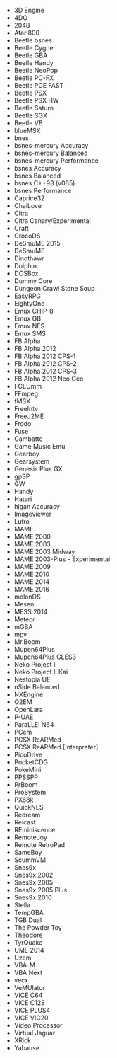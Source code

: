 - 3D Engine
- 4DO
- 2048
- Atari800
- Beetle bsnes
- Beetle Cygne
- Beetle GBA
- Beetle Handy
- Beetle NeoPop
- Beetle PC-FX
- Beetle PCE FAST
- Beetle PSX
- Beetle PSX HW
- Beetle Saturn
- Beetle SGX
- Beetle VB
- blueMSX
- bnes
- bsnes-mercury Accuracy
- bsnes-mercury Balanced
- bsnes-mercury Performance
- bsnes Accuracy
- bsnes Balanced
- bsnes C++98 (v085)
- bsnes Performance
- Caprice32
- ChaiLove
- Citra
- Citra Canary/Experimental
- Craft
- CrocoDS
- DeSmuME 2015
- DeSmuME
- Dinothawr
- Dolphin
- DOSBox
- Dummy Core
- Dungeon Crawl Stone Soup
- EasyRPG
- EightyOne
- Emux CHIP-8
- Emux GB
- Emux NES
- Emux SMS
- FB Alpha
- FB Alpha 2012
- FB Alpha 2012 CPS-1
- FB Alpha 2012 CPS-2
- FB Alpha 2012 CPS-3
- FB Alpha 2012 Neo Geo
- FCEUmm
- FFmpeg
- fMSX
- FreeIntv
- FreeJ2ME
- Frodo
- Fuse
- Gambatte
- Game Music Emu
- Gearboy
- Gearsystem
- Genesis Plus GX
- gpSP
- GW
- Handy
- Hatari
- higan Accuracy
- Imageviewer
- Lutro
- MAME
- MAME 2000
- MAME 2003
- MAME 2003 Midway
- MAME 2003-Plus - Experimental
- MAME 2009
- MAME 2010
- MAME 2014
- MAME 2016
- melonDS
- Mesen
- MESS 2014
- Meteor
- mGBA
- mpv
- Mr.Boom
- Mupen64Plus
- Mupen64Plus GLES3
- Neko Project II
- Neko Project II Kai
- Nestopia UE
- nSide Balanced
- NXEngine
- O2EM
- OpenLara
- P-UAE
- ParaLLEl N64
- PCem
- PCSX ReARMed
- PCSX ReARMed [Interpreter]
- PicoDrive
- PocketCDG
- PokeMini
- PPSSPP
- PrBoom
- ProSystem
- PX68k
- QuickNES
- Redream
- Reicast
- REminiscence
- RemoteJoy
- Remote RetroPad
- SameBoy
- ScummVM
- Snes9x
- Snes9x 2002
- Snes9x 2005
- Snes9x 2005 Plus
- Snes9x 2010
- Stella
- TempGBA
- TGB Dual
- The Powder Toy
- Theodore
- TyrQuake
- UME 2014
- Uzem
- VBA-M
- VBA Next
- vecx
- VeMUlator
- VICE C64
- VICE C128
- VICE PLUS4
- VICE VIC20
- Video Processor
- Virtual Jaguar
- XRick
- Yabause